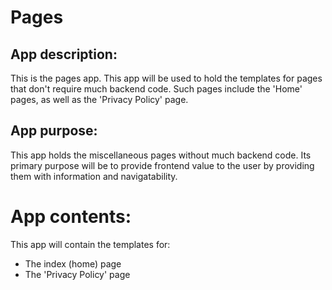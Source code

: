 # Pages


## App description:

This is the pages app. This app will be used to hold the templates 
for pages that don't require much backend code. Such pages include 
the 'Home' pages, as well as the 'Privacy Policy' page.


## App purpose:

This app holds the miscellaneous pages without much backend code. 
Its primary purpose will be to provide frontend value to the user 
by providing them with information and navigatability.


# App contents:

This app will contain the templates for:
* The index (home) page
* The 'Privacy Policy' page